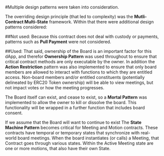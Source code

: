 
#Multiple design patterns were taken into consideration.

The overriding design principle (that led to complexity) was the **Mutli-Contract Multi-State** framework.  Within that there were additional design patterns considered:

##Not used:
Because this contract does not deal with custody or payments, patterns such as **Pull Payment** were not considered.

##Used:
That said, ownership of the Board is an important factor for this dApp, and therefor **Ownership Pattern** was used throughout to ensure that critical contract methods are only executable by the owner. In addition the **Action Restriction** pattern was also implemented to ensure that only board members are allowed to interact with functions to which they are entitled access.  Non-board members and/or entitled constituents (potentially delineated by ERC20 Token ownership) will be able to view meetings, but not impact votes or how the meeting progresses.

The Board itself can exist, and cease to exist, so a **Mortal Pattern** was implemented to allow the owner to kill or dissolve the board. This functionality will be wrapped in a further function that includes board consent.

If we assume that the Board will want to continue to exist The **State Machine Pattern** becomes critical for Meeting and Motion contracts. These contracts have temporal or temporary states that synchronize with real-world board meetings. When the board instantiates (or calls) a Meeting, that Contract goes through various states.  Within the Active Meeting state are one or more motions, that also have their own State.
